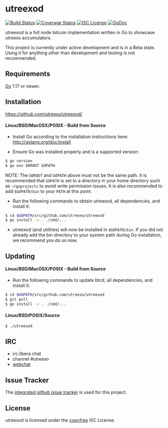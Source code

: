 utreexod
====

[![Build Status](https://github.com/utreexo/utreexod/workflows/Build%20and%20Test/badge.svg)](https://github.com/utreexo/utreexod/actions)
[![Coverage Status](https://coveralls.io/repos/github/utreexo/utreexod/badge.svg?branch=master)](https://coveralls.io/github/utreexo/utreexod?branch=main)
[![ISC License](https://img.shields.io/badge/license-ISC-blue.svg)](http://copyfree.org)
[![GoDoc](https://img.shields.io/badge/godoc-reference-blue.svg)](https://godoc.org/github.com/utreexo/utreexod)

utreexod is a full node bitcoin implementation written in Go to showcase utreexo accumulators.

This project is currently under active development and is in a Beta state. Using it for anything other
than development and testing is not recommended.


## Requirements

[Go](http://golang.org) 1.17 or newer.

## Installation

https://github.com/utreexo/utreexod/

#### Linux/BSD/MacOSX/POSIX - Build from Source

- Install Go according to the installation instructions here:
  http://golang.org/doc/install

- Ensure Go was installed properly and is a supported version:

```bash
$ go version
$ go env GOROOT GOPATH
```

NOTE: The `GOROOT` and `GOPATH` above must not be the same path.  It is
recommended that `GOPATH` is set to a directory in your home directory such as
`~/goprojects` to avoid write permission issues.  It is also recommended to add
`$GOPATH/bin` to your `PATH` at this point.

- Run the following commands to obtain utreexod, all dependencies, and install it:

```bash
$ cd $GOPATH/src/github.com/utreexo/utreexod
$ go install -v . ./cmd/...
```

- utreexod (and utilities) will now be installed in ```$GOPATH/bin```.  If you did
  not already add the bin directory to your system path during Go installation,
  we recommend you do so now.

## Updating

#### Linux/BSD/MacOSX/POSIX - Build from Source

- Run the following commands to update btcd, all dependencies, and install it:

```bash
$ cd $GOPATH/src/github.com/utreexo/utreexod
$ git pull
$ go install -v . ./cmd/...
```

#### Linux/BSD/POSIX/Source

```bash
$ ./utreexod
```

## IRC

- irc.libera.chat
- channel #utreexo
- [webchat](https://web.libera.chat/gamja/?channels=utreexo)

## Issue Tracker

The [integrated github issue tracker](https://github.com/utreexo/utreexod/issues)
is used for this project.

## License

utreexod is licensed under the [copyfree](http://copyfree.org) ISC License.

